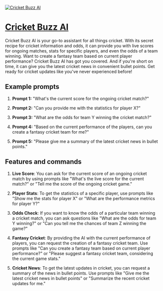 [![Cricket Buzz AI](https://files.oaiusercontent.com/file-gtNpvkEWEyZtRyjDc11BdNZD?se=2123-10-17T22%3A17%3A59Z&sp=r&sv=2021-08-06&sr=b&rscc=max-age%3D31536000%2C%20immutable&rscd=attachment%3B%20filename%3D1d0cb6df-0d6c-471b-bace-78b9b0498f3a.png&sig=KK8akB%2BWkt6DmZD6z%2BjYYJUSZOcwvt0BJWea2meHIJ4%3D)](https://chat.openai.com/g/g-F22q2uhIn-cricket-buzz-ai)

# [Cricket Buzz AI](https://chat.openai.com/g/g-F22q2uhIn-cricket-buzz-ai)

Cricket Buzz AI is your go-to assistant for all things cricket. With its secret recipe for cricket information and odds, it can provide you with live scores for ongoing matches, stats for specific players, and even the odds of a team winning. Want to create a fantasy team based on current player performance? Cricket Buzz AI has got you covered. And if you're short on time, it can give you the latest cricket news in convenient bullet points. Get ready for cricket updates like you've never experienced before!

## Example prompts

1. **Prompt 1:** "What's the current score for the ongoing cricket match?"

2. **Prompt 2:** "Can you provide me with the statistics for player X?"

3. **Prompt 3:** "What are the odds for team Y winning the cricket match?"

4. **Prompt 4:** "Based on the current performance of the players, can you create a fantasy cricket team for me?"

5. **Prompt 5:** "Please give me a summary of the latest cricket news in bullet points."


## Features and commands

1. **Live Score**: You can ask for the current score of an ongoing cricket match by using prompts like "What's the live score for the current match?" or "Tell me the score of the ongoing cricket game."

2. **Player Stats**: To get the statistics of a specific player, use prompts like "Show me the stats for player X" or "What are the performance metrics for player Y?"

3. **Odds Check**: If you want to know the odds of a particular team winning a cricket match, you can ask questions like "What are the odds for team Y winning?" or "Can you tell me the chances of team Z winning the game?"

4. **Fantasy Cricket**: By providing the AI with the current performance of players, you can request the creation of a fantasy cricket team. Use prompts like "Can you create a fantasy team based on current player performance?" or "Please suggest a fantasy cricket team, considering the current game stats."

5. **Cricket News**: To get the latest updates in cricket, you can request a summary of the news in bullet points. Use prompts like "Give me the latest cricket news in bullet points" or "Summarize the recent cricket updates for me."